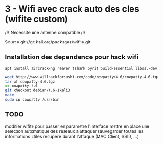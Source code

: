 # 3 - Wifi avec crack auto des cles (wifite custom)

/!\ Necessite une antenne compatible /!\

Source git://git.kali.org/packages/wifite.git

## Installation des dependence pour hack wifi

```bash
apt install aircrack-ng reaver tshark pyrit build-essential libssl-dev libpcap0.8-dev libdigest-hmac-perl

wget http://www.willhackforsushi.com/code/cowpatty/4.6/cowpatty-4.6.tgz
tar xf cowpatty-4.6.tgz
cd cowpatty-4.6
git checkout debian/4.6-1kali3
make
sudo cp cowpatty /usr/bin
```

## TODO
modifier wifite pour passer en parametre l'interface
mettre en place une selection automatique des reseaux a attaquer
sauvegarder toutes les informations utiles recupere durant l'attaque (MAC Client, SSID, ...)
